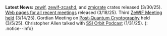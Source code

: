**Latest News:** [zewif](https://github.com/BlockchainCommons/zewif), [zewif-zcashd](https://github.com/BlockchainCommons/zewif-zcashd), and [zmigrate](https://github.com/BlockchainCommons/zmigrate) crates released (3/30/25). [Web pages for all recent meetings](https://developer.blockchaincommons.com/meetings/) released (3/18/25). Third [ZeWIF Meeting held](https://developer.blockchaincommons.com/chains/zcash/zewif/meeting3/) (3/14/25). Gordian Meeting on [Post-Quantum Cryptography](https://developer.blockchaincommons.com/meetings/2025-03-pqc/) held (3/5/25). Christopher Allen talked with [SSI Orbit Podcast](https://www.blockchaincommons.com/videos/SSI-Podcast/) (1/31/25).
{: .notice--info}
